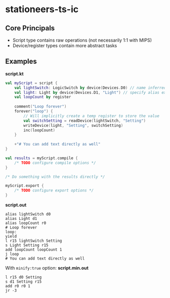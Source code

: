 # stationeers-ts-ic

## Core Principals

- Script type contains raw operations (not necessarily 1:1 with MIPS)
- Device/register types contain more abstract tasks

## Examples

**script.kt**
```kotlin
val myScript = script {
    val lightSwitch: LogicSwitch by device(Devices.D0) // name inferred by delegate
    val light: Light by device(Devices.D1, "Light") // specify alias explicitly (null for none)
    val loopCount by register
    
    comment("Loop forever")
    forever("loop") {
        // Will implicitly create a temp register to store the value
        val switchSetting = readDevice(lightSwitch, "Setting")
        writeDevice(light, "Setting", switchSetting)
        inc(loopCount)
    }
    
    +"# You can add text directly as well"
}

val results = myScript.compile {
    /* TODO configure compile options */
}

/* Do something with the results directly */

myScript.export {
    /* TODO configure export options */
}
```

**script.out**
```
alias lightSwitch d0
alias Light d1
alias loopCount r0
# Loop forever
loop:
yield
l r15 lightSwitch Setting
s Light Setting r15
add loopCount loopCount 1
j loop
# You can add text directly as well
```

With `minify:true` option:
**script.min.out**
```
l r15 d0 Setting
s d1 Setting r15
add r0 r0 1
jr -3
```
